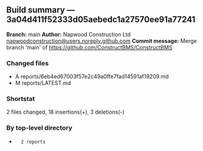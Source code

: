 ## Build summary — 3a04d411f52333d05aebedc1a27570ee91a77241

**Branch:** main **Author:** Napwood Construction Ltd <napwoodconstruction@users.noreply.github.com>
**Commit message:** Merge branch 'main' of https://github.com/ConstructBMS/ConstructBMS

### Changed files

- A reports/6eb4ed67003f57e2c49a0ffe7fad14591af19209.md
- M reports/LATEST.md

### Shortstat

2 files changed, 18 insertions(+), 3 deletions(-)

### By top-level directory

-       2 reports
